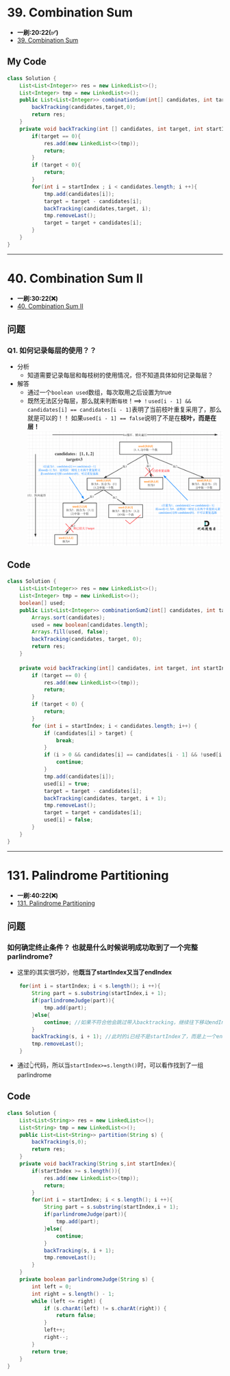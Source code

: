 # 39. Combination Sum
* **一刷:20:22(✅)**
* [39. Combination Sum](https://leetcode.com/problems/combination-sum/)

## My Code
```java
class Solution {
    List<List<Integer>> res = new LinkedList<>();
    List<Integer> tmp = new LinkedList<>();
    public List<List<Integer>> combinationSum(int[] candidates, int target) {
        backTracking(candidates,target,0);
        return res;
    }
    private void backTracking(int [] candidates, int target, int startIndex){
        if(target == 0){
            res.add(new LinkedList<>(tmp));
            return;
        }
        if (target < 0){
            return;
        }
        for(int i = startIndex ; i < candidates.length; i ++){
            tmp.add(candidates[i]);
            target = target - candidates[i];
            backTracking(candidates,target, i);
            tmp.removeLast();
            target = target + candidates[i];
        }
    }
}
```
***
# 40. Combination Sum II
* **一刷:30:22(❌)**
* [40. Combination Sum II](https://leetcode.com/problems/combination-sum-ii/description/)

## 问题
### Q1. 如何记录每层的使用？？
* 分析
  * 知道需要记录每层和每枝树的使用情况，但不知道具体如何记录每层？
* 解答
  * 通过一个`boolean used`数组，每次取用之后设置为true
  * 既然无法区分每层，那么就来判断`每枝`！==> `！used[i - 1] && candidates[i] == candidates[i - 1]`表明了当前枝叶重复采用了，那么就是可以的！！ 如果`used[i - 1] == false`说明了不是在**枝叶，而是在层！**
![image](./img/40.png)
## Code
```java
class Solution {
    List<List<Integer>> res = new LinkedList<>();
    List<Integer> tmp = new LinkedList<>();
    boolean[] used;
    public List<List<Integer>> combinationSum2(int[] candidates, int target) {
        Arrays.sort(candidates);
        used = new boolean[candidates.length];
        Arrays.fill(used, false);
        backTracking(candidates, target, 0);
        return res;
    }

    private void backTracking(int[] candidates, int target, int startIndex) {
        if (target == 0) {
            res.add(new LinkedList<>(tmp));
            return;
        }
        if (target < 0) {
            return;
        }
        for (int i = startIndex; i < candidates.length; i++) {
            if (candidates[i] > target) {
                break;
            }
            if (i > 0 && candidates[i] == candidates[i - 1] && !used[i - 1]) {
                continue;
            }
            tmp.add(candidates[i]);
            used[i] = true;
            target = target - candidates[i];
            backTracking(candidates, target, i + 1);
            tmp.removeLast();
            target = target + candidates[i];
            used[i] = false;
        }
    }
}
```
***
# 131. Palindrome Partitioning
* **一刷:40:22(❌)**
* [131. Palindrome Partitioning](https://leetcode.com/problems/palindrome-partitioning/description/)

## 问题
### 如何确定终止条件？ 也就是什么时候说明成功取到了一个完整parlindrome?
* 这里的i其实很巧妙，他**既当了startIndex又当了endIndex**
```java
    for(int i = startIndex; i < s.length(); i ++){
        String part = s.substring(startIndex,i + 1);
        if(parlindromeJudge(part)){
            tmp.add(part);
        }else{
            continue; //如果不符合他会跳过带入backtracking，继续往下移动endIndex;
        }
        backTracking(s, i + 1); //此时的i已经不是startIndex了，而是上一个endIndex的末尾
        tmp.removeLast();
    }
```
* 通过👆代码，所以当`startIndex>=s.length()`时，可以看作找到了一组parlindrome

## Code
```java
class Solution {
    List<List<String>> res = new LinkedList<>();
    List<String> tmp = new LinkedList<>();
    public List<List<String>> partition(String s) {
        backTracking(s,0);
        return res;
    }
    private void backTracking(String s,int startIndex){
        if(startIndex >= s.length()){
            res.add(new LinkedList<>(tmp));
            return;
        }
        for(int i = startIndex; i < s.length(); i ++){
            String part = s.substring(startIndex,i + 1);
            if(parlindromeJudge(part)){
                tmp.add(part);
            }else{
                continue;
            }
            backTracking(s, i + 1);
            tmp.removeLast();
        }
    }
    private boolean parlindromeJudge(String s) {
        int left = 0;
        int right = s.length() - 1;
        while (left <= right) {
            if (s.charAt(left) != s.charAt(right)) {
                return false;
            }
            left++;
            right--;
        }
        return true;
    }
}
```

